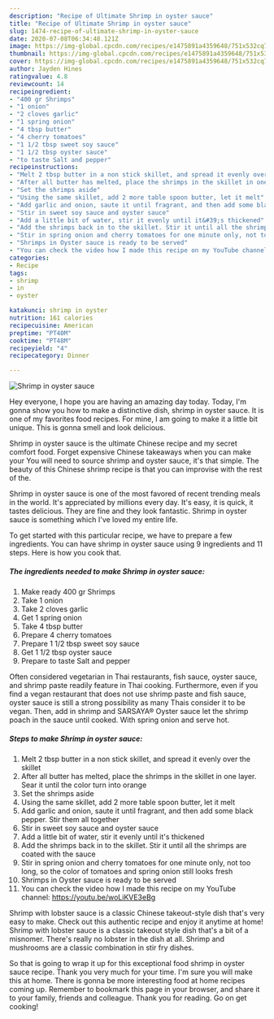 ```yaml
---
description: "Recipe of Ultimate Shrimp in oyster sauce"
title: "Recipe of Ultimate Shrimp in oyster sauce"
slug: 1474-recipe-of-ultimate-shrimp-in-oyster-sauce
date: 2020-07-08T06:34:48.121Z
image: https://img-global.cpcdn.com/recipes/e1475891a4359648/751x532cq70/shrimp-in-oyster-sauce-recipe-main-photo.jpg
thumbnail: https://img-global.cpcdn.com/recipes/e1475891a4359648/751x532cq70/shrimp-in-oyster-sauce-recipe-main-photo.jpg
cover: https://img-global.cpcdn.com/recipes/e1475891a4359648/751x532cq70/shrimp-in-oyster-sauce-recipe-main-photo.jpg
author: Jayden Hines
ratingvalue: 4.8
reviewcount: 14
recipeingredient:
- "400 gr Shrimps"
- "1 onion"
- "2 cloves garlic"
- "1 spring onion"
- "4 tbsp butter"
- "4 cherry tomatoes"
- "1 1/2 tbsp sweet soy sauce"
- "1 1/2 tbsp oyster sauce"
- "to taste Salt and pepper"
recipeinstructions:
- "Melt 2 tbsp butter in a non stick skillet, and spread it evenly over the skillet"
- "After all butter has melted, place the shrimps in the skillet in one layer. Sear it until the color turn into orange"
- "Set the shrimps aside"
- "Using the same skillet, add 2 more table spoon butter, let it melt"
- "Add garlic and onion, saute it until fragrant, and then add some black pepper. Stir them all together"
- "Stir in sweet soy sauce and oyster sauce"
- "Add a little bit of water, stir it evenly until it&#39;s thickened"
- "Add the shrimps back in to the skillet. Stir it until all the shrimps are coated with the sauce"
- "Stir in spring onion and cherry tomatoes for one minute only, not too long, so the color of tomatoes and spring onion still looks fresh"
- "Shrimps in Oyster sauce is ready to be served"
- "You can check the video how I made this recipe on my YouTube channel: https://youtu.be/woLiKVE3eBg"
categories:
- Recipe
tags:
- shrimp
- in
- oyster

katakunci: shrimp in oyster 
nutrition: 161 calories
recipecuisine: American
preptime: "PT40M"
cooktime: "PT48M"
recipeyield: "4"
recipecategory: Dinner

---
```



![Shrimp in oyster sauce](https://img-global.cpcdn.com/recipes/e1475891a4359648/751x532cq70/shrimp-in-oyster-sauce-recipe-main-photo.jpg)

Hey everyone, I hope you are having an amazing day today. Today, I'm gonna show you how to make a distinctive dish, shrimp in oyster sauce. It is one of my favorites food recipes. For mine, I am going to make it a little bit unique. This is gonna smell and look delicious.

Shrimp in oyster sauce is the ultimate Chinese recipe and my secret comfort food. Forget expensive Chinese takeaways when you can make your You will need to source shrimp and oyster sauce, it&#39;s that simple. The beauty of this Chinese shrimp recipe is that you can improvise with the rest of the.

Shrimp in oyster sauce is one of the most favored of recent trending meals in the world. It's appreciated by millions every day. It's easy, it is quick, it tastes delicious. They are fine and they look fantastic. Shrimp in oyster sauce is something which I've loved my entire life.


To get started with this particular recipe, we have to prepare a few ingredients. You can have shrimp in oyster sauce using 9 ingredients and 11 steps. Here is how you cook that.

<!--inarticleads1-->

##### The ingredients needed to make Shrimp in oyster sauce:

1. Make ready 400 gr Shrimps
1. Take 1 onion
1. Take 2 cloves garlic
1. Get 1 spring onion
1. Take 4 tbsp butter
1. Prepare 4 cherry tomatoes
1. Prepare 1 1/2 tbsp sweet soy sauce
1. Get 1 1/2 tbsp oyster sauce
1. Prepare to taste Salt and pepper


Often considered vegetarian in Thai restaurants, fish sauce, oyster sauce, and shrimp paste readily feature in Thai cooking. Furthermore, even if you find a vegan restaurant that does not use shrimp paste and fish sauce, oyster sauce is still a strong possibility as many Thais consider it to be vegan. Then, add in shrimp and SARSAYA® Oyster sauce let the shrimp poach in the sauce until cooked. With spring onion and serve hot. 

<!--inarticleads2-->

##### Steps to make Shrimp in oyster sauce:

1. Melt 2 tbsp butter in a non stick skillet, and spread it evenly over the skillet
1. After all butter has melted, place the shrimps in the skillet in one layer. Sear it until the color turn into orange
1. Set the shrimps aside
1. Using the same skillet, add 2 more table spoon butter, let it melt
1. Add garlic and onion, saute it until fragrant, and then add some black pepper. Stir them all together
1. Stir in sweet soy sauce and oyster sauce
1. Add a little bit of water, stir it evenly until it&#39;s thickened
1. Add the shrimps back in to the skillet. Stir it until all the shrimps are coated with the sauce
1. Stir in spring onion and cherry tomatoes for one minute only, not too long, so the color of tomatoes and spring onion still looks fresh
1. Shrimps in Oyster sauce is ready to be served
1. You can check the video how I made this recipe on my YouTube channel: https://youtu.be/woLiKVE3eBg


Shrimp with lobster sauce is a classic Chinese takeout-style dish that&#39;s very easy to make. Check out this authentic recipe and enjoy it anytime at home! Shrimp with lobster sauce is a classic takeout style dish that&#39;s a bit of a misnomer. There&#39;s really no lobster in the dish at all. Shrimp and mushrooms are a classic combination in stir fry dishes. 

So that is going to wrap it up for this exceptional food shrimp in oyster sauce recipe. Thank you very much for your time. I'm sure you will make this at home. There is gonna be more interesting food at home recipes coming up. Remember to bookmark this page in your browser, and share it to your family, friends and colleague. Thank you for reading. Go on get cooking!
